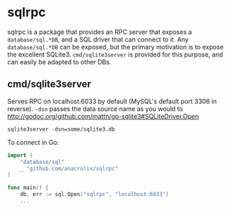# sqlrpc
sqlrpc is a package that provides an RPC server that exposes a `database/sql.*DB`, and a SQL driver that can connect to it. Any `database/sql.*DB` can be exposed, but the primary motivation is to expose the excellent SQLite3. `cmd/sqlite3server` is provided for this purpose, and can easily be adapted to other DBs.

## cmd/sqlite3server

Serves RPC on localhost:6033 by default (MySQL's default port 3306 in reverse). `-dsn` passes the data source name as you would to http://godoc.org/github.com/mattn/go-sqlite3#SQLiteDriver.Open

    sqlite3server -dsn=some/sqlite3.db

To connect in Go:

```go
import (
	"database/sql"
	_ "github.com/anacrolix/sqlrpc"
)

func main() {
	db, err := sql.Open("sqlrpc", "localhost:6033")
	...
```
